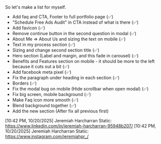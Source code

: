 So let's make a list for myself. 

- Add faq and CTA, Footer to full portfolio page (✅)
- "Schedule Free Ads Audit" in CTA instead of what is there (✅)
- Add favicon (✅)
- Remove continue button in the second question in modal  (✅)
- About Me => About Us and sizing the text on mobile  (✅)
- Text in my process section (✅)
- Sizing and change second section title (✅)
- Hero section (Label and margin, and this fade in carousel) (✅)
- Benefits and Features section on mobile - it should be more to the left because it cuts out a bit  (✅)
- Add facebook meta pixel (✅)
- Fix the paragraph under heading in each section (✅)
- Borders (✅)
- Fix the modal bug on mobile (Hide scrollbar when open modal) (✅)
- Fix big screen, mobile background  (✅)
- Make Faq icon more smooth (✅)
- Blend background together (✅)
- Add the new section (After fix all previous first)

[10:42 PM, 10/20/2025] Jeremiah Harcharran Static: https://www.linkedin.com/in/jeremiah-harcharran-95948b207/
[10:42 PM, 10/20/2025] Jeremiah Harcharran Static: https://www.instagram.com/jeremiahpr_/